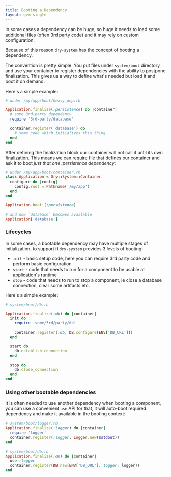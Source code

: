 ```yaml
---
title: Booting a Dependency
layout: gem-single
---
```


In some cases a dependency can be huge, so huge it needs to load some additional files (often 3rd party code) and it may rely on custom configuration.

Because of this reason `dry-system` has the concept of booting a dependency.

The convention is pretty simple. You put files under `system/boot` directory and use your container to register dependencies with the ability to postpone finalization. This gives us a way to define what's needed but load it and boot it on demand.

Here's a simple example:

``` ruby
# under /my/app/boot/heavy_dep.rb

Application.finalize(:persistence) do |container|
  # some 3rd-party dependency
  require '3rd-party/database'

  container.register('database') do
    # some code which initializes this thing
  end
end
```

After defining the finalization block our container will not call it until its own finalization. This means we can require file that defines our container and ask it to boot *just that one :persistence dependency*:

``` ruby
# under /my/app/boot/container.rb
class Application < Dry::System::Container
  configure do |config|
    config.root = Pathname('/my/app')
  end
end

Application.boot!(:persistence)

# and now `database` becomes available
Application['database']
```

### Lifecycles

In some cases, a bootable dependency may have multiple stages of initialization, to support it `dry-system` provides 3 levels of booting:

* `init` - basic setup code, here you can require 3rd party code and perform basic configuration
* `start` - code that needs to run for a component to be usable at application's runtime
* `stop` - code that needs to run to stop a component, ie close a database connection, clear some artifacts etc.

Here's a simple example:

``` ruby
# system/boot/db.rb

Application.finalize(:db) do |container|
  init do
    require 'some/3rd/party/db'

    container.register(:db, DB.configure(ENV['DB_URL']))
  end

  start do
    db.establish_connection
  end

  stop do
    db.close_connection
  end
end
```

### Using other bootable dependencies

It is often needed to use another dependency when booting a component, you can use a convenient `use` API for that, it will auto-boot required dependency
and make it available in the booting context:

``` ruby
# system/boot/logger.rb
Application.finalize(:logger) do |container|
  require 'logger'
  container.register(:logger, Logger.new($stdout))
end

# system/boot/db.rb
Application.finalize(:db) do |container|
  use :logger
  container.register(DB.new(ENV['DB_URL'], logger: logger))
end
```
